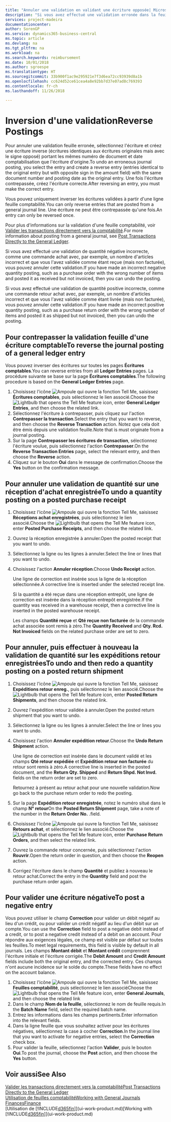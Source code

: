 ```yaml
---
title: "Annuler une validation en validant une écriture opposée| Microsoft Docs"
description: "Si vous avez effectué une validation erronée dans la feuille comptabilité, vous pouvez utiliser la fonction de contrepassation de transaction pour annuler la validation avec une piste d'audit correcte."
services: project-madeira
documentationcenter: 
author: SorenGP
ms.service: dynamics365-business-central
ms.topic: article
ms.devlang: na
ms.tgt_pltfrm: na
ms.workload: na
ms.search.keywords: reimbursement
ms.date: 10/01/2018
ms.author: sgroespe
ms.translationtype: HT
ms.sourcegitcommit: 33b900f1ac9e295921e7f3d6ea72cc93939d8a1b
ms.openlocfilehash: cc624d52ce61cea4a8e92bb7d37e07ad8c769393
ms.contentlocale: fr-ch
ms.lasthandoff: 11/26/2018

---
```

# <a name="reverse-postings"></a><span data-ttu-id="31827-103">Inversion d'une validation</span><span class="sxs-lookup"><span data-stu-id="31827-103">Reverse Postings</span></span>
<span data-ttu-id="31827-104">Pour annuler une validation feuille erronée, sélectionnez l'écriture et créez une écriture inverse (écritures identiques aux écritures originales mais avec le signe opposé) portant les mêmes numéro de document et date comptabilisation que l'écriture d'origine.</span><span class="sxs-lookup"><span data-stu-id="31827-104">To undo an erroneous journal posting, you select the entry and create a reverse entry (entries identical to the original entry but with opposite sign in the amount field) with the same document number and posting date as the original entry.</span></span> <span data-ttu-id="31827-105">Une fois l'écriture contrepassée, créez l'écriture correcte.</span><span class="sxs-lookup"><span data-stu-id="31827-105">After reversing an entry, you must make the correct entry.</span></span>

<span data-ttu-id="31827-106">Vous pouvez uniquement inverser les écritures validées à partir d'une ligne feuille comptabilité.</span><span class="sxs-lookup"><span data-stu-id="31827-106">You can only reverse entries that are posted from a general journal line.</span></span> <span data-ttu-id="31827-107">Une écriture ne peut être contrepassée qu'une fois.</span><span class="sxs-lookup"><span data-stu-id="31827-107">An entry can only be reversed once.</span></span>

<span data-ttu-id="31827-108">Pour plus d'informations sur la validation d'une feuille comptabilité, voir [Valider les transactions directement vers la comptabilité](finance-how-post-transactions-directly.md).</span><span class="sxs-lookup"><span data-stu-id="31827-108">For more information about posting from a general journal, see [Post Transactions Directly to the General Ledger](finance-how-post-transactions-directly.md).</span></span>

<span data-ttu-id="31827-109">Si vous avez effectué une validation de quantité négative incorrecte, comme une commande achat avec, par exemple, un nombre d'articles incorrect et que vous l'avez validée comme étant reçue (mais non facturée), vous pouvez annuler cette validation.</span><span class="sxs-lookup"><span data-stu-id="31827-109">If you have made an incorrect negative quantity posting, such as a purchase order with the wrong number of items and posted it as received but not invoiced, then you can undo the posting.</span></span>

<span data-ttu-id="31827-110">Si vous avez effectué une validation de quantité positive incorrecte, comme une commande retour achat avec, par exemple, un nombre d'articles incorrect et que vous l'avez validée comme étant livrée (mais non facturée), vous pouvez annuler cette validation.</span><span class="sxs-lookup"><span data-stu-id="31827-110">If you have made an incorrect positive quantity posting, such as a purchase return order with the wrong number of items and posted it as shipped but not invoiced, then you can undo the posting.</span></span>   

## <a name="to-reverse-the-journal-posting-of-a-general-ledger-entry"></a><span data-ttu-id="31827-111">Pour contrepasser la validation feuille d'une écriture comptable</span><span class="sxs-lookup"><span data-stu-id="31827-111">To reverse the journal posting of a general ledger entry</span></span>
<span data-ttu-id="31827-112">Vous pouvez inverser des écritures sur toutes les pages **Écritures comptables**.</span><span class="sxs-lookup"><span data-stu-id="31827-112">You can reverse entries from all **Ledger Entries** pages.</span></span> <span data-ttu-id="31827-113">La procédure suivante se base sur la page **Écritures comptables**.</span><span class="sxs-lookup"><span data-stu-id="31827-113">The following procedure is based on the **General Ledger Entries** page.</span></span>
1. <span data-ttu-id="31827-114">Choisissez l'icône ![Ampoule qui ouvre la fonction Tell Me](media/ui-search/search_small.png "Dites-moi ce que vous voulez faire"), saisissez **Écritures comptables**, puis sélectionnez le lien associé.</span><span class="sxs-lookup"><span data-stu-id="31827-114">Choose the ![Lightbulb that opens the Tell Me feature](media/ui-search/search_small.png "Tell me what you want to do") icon, enter **General Ledger Entries**, and then choose the related link.</span></span>
2. <span data-ttu-id="31827-115">Sélectionnez l'écriture à contrepasser, puis cliquez sur l'action **Contrepasser la transaction**.</span><span class="sxs-lookup"><span data-stu-id="31827-115">Select the entry that you want to reverse, and then choose the **Reverse Transaction** action.</span></span> <span data-ttu-id="31827-116">Notez que cela doit être émis depuis une validation feuille.</span><span class="sxs-lookup"><span data-stu-id="31827-116">Note that is must originate from a journal posting.</span></span>
3. <span data-ttu-id="31827-117">Sur la page **Contrepasser les écritures de transaction**, sélectionnez l'écriture voulue, puis sélectionnez l'action **Contrepasser**.</span><span class="sxs-lookup"><span data-stu-id="31827-117">On the **Reverse Transaction Entries** page, select the relevant entry, and then choose the **Reverse** action.</span></span>
4. <span data-ttu-id="31827-118">Cliquez sur le bouton **Oui** dans le message de confirmation.</span><span class="sxs-lookup"><span data-stu-id="31827-118">Choose the **Yes** button on the confirmation message.</span></span>

## <a name="to-undo-a-quantity-posting-on-a-posted-purchase-receipt"></a><span data-ttu-id="31827-119">Pour annuler une validation de quantité sur une réception d'achat enregistrée</span><span class="sxs-lookup"><span data-stu-id="31827-119">To undo a quantity posting on a posted purchase receipt</span></span>  

1.  <span data-ttu-id="31827-120">Choisissez l'icône ![Ampoule qui ouvre la fonction Tell Me](media/ui-search/search_small.png "Dites-moi ce que vous voulez faire"), saisissez **Réceptions achat enregistrées**, puis sélectionnez le lien associé.</span><span class="sxs-lookup"><span data-stu-id="31827-120">Choose the ![Lightbulb that opens the Tell Me feature](media/ui-search/search_small.png "Tell me what you want to do") icon, enter **Posted Purchase Receipts**, and then choose the related link.</span></span>  
2.  <span data-ttu-id="31827-121">Ouvrez la réception enregistrée à annuler.</span><span class="sxs-lookup"><span data-stu-id="31827-121">Open the posted receipt that you want to undo.</span></span>  
3.  <span data-ttu-id="31827-122">Sélectionnez la ligne ou les lignes à annuler.</span><span class="sxs-lookup"><span data-stu-id="31827-122">Select the line or lines that you want to undo.</span></span>  
4.  <span data-ttu-id="31827-123">Choisissez l'action **Annuler réception**.</span><span class="sxs-lookup"><span data-stu-id="31827-123">Choose **Undo Receipt** action.</span></span>

    <span data-ttu-id="31827-124">Une ligne de correction est insérée sous la ligne de la réception sélectionnée.</span><span class="sxs-lookup"><span data-stu-id="31827-124">A corrective line is inserted under the selected receipt line.</span></span>  

    <span data-ttu-id="31827-125">Si la quantité a été reçue dans une réception entrepôt, une ligne de correction est insérée dans la réception entrepôt enregistrée.</span><span class="sxs-lookup"><span data-stu-id="31827-125">If the quantity was received in a warehouse receipt, then a corrective line is inserted in the posted warehouse receipt.</span></span>  

    <span data-ttu-id="31827-126">Les champs **Quantité reçue** et **Qté reçue non facturée** de la commande achat associée sont remis à zéro.</span><span class="sxs-lookup"><span data-stu-id="31827-126">The **Quantity Received** and **Qty. Rcd. Not Invoiced** fields on the related purchase order are set to zero.</span></span>

## <a name="to-undo-and-then-redo-a-quantity-posting-on-a-posted-return-shipment"></a><span data-ttu-id="31827-127">Pour annuler, puis effectuer à nouveau la validation de quantité sur les expéditions retour enregistrées</span><span class="sxs-lookup"><span data-stu-id="31827-127">To undo and then redo a quantity posting on a posted return shipment</span></span>

1.  <span data-ttu-id="31827-128">Choisissez l'icône ![Ampoule qui ouvre la fonction Tell Me](media/ui-search/search_small.png "Dites-moi ce que vous voulez faire"), saisissez **Expéditions retour enreg.**, puis sélectionnez le lien associé.</span><span class="sxs-lookup"><span data-stu-id="31827-128">Choose the ![Lightbulb that opens the Tell Me feature](media/ui-search/search_small.png "Tell me what you want to do") icon, enter **Posted Return Shipments**, and then choose the related link.</span></span>  
2.  <span data-ttu-id="31827-129">Ouvrez l'expédition retour validée à annuler.</span><span class="sxs-lookup"><span data-stu-id="31827-129">Open the posted return shipment that you want to undo.</span></span>
3. <span data-ttu-id="31827-130">Sélectionnez la ligne ou les lignes à annuler.</span><span class="sxs-lookup"><span data-stu-id="31827-130">Select the line or lines you want to undo.</span></span>  

4.  <span data-ttu-id="31827-131">Choisissez l'action **Annuler expédition retour**.</span><span class="sxs-lookup"><span data-stu-id="31827-131">Choose the **Undo Return Shipment** action.</span></span>  

    <span data-ttu-id="31827-132">Une ligne de correction est insérée dans le document validé et les champs **Qté retour expédiée** et **Expédition retour non facturée** du retour sont remis à zéro.</span><span class="sxs-lookup"><span data-stu-id="31827-132">A corrective line is inserted in the posted document, and the **Return Qty. Shipped** and **Return Shpd. Not Invd.** fields on the return order are set to zero.</span></span>  

    <span data-ttu-id="31827-133">Retournez à présent au retour achat pour une nouvelle validation.</span><span class="sxs-lookup"><span data-stu-id="31827-133">Now go back to the purchase return order to redo the posting.</span></span>  

5.  <span data-ttu-id="31827-134">Sur la page **Expédition retour enregistrée**, notez le numéro situé dans le champ **N° retour**</span><span class="sxs-lookup"><span data-stu-id="31827-134">On the **Posted Return Shipment** page, take a note of the number in the **Return Order No.**</span></span> <span data-ttu-id="31827-135">.</span><span class="sxs-lookup"><span data-stu-id="31827-135">field.</span></span>  
6.  <span data-ttu-id="31827-136">Choisissez l'icône ![Ampoule qui ouvre la fonction Tell Me](media/ui-search/search_small.png "Dites-moi ce que vous voulez faire"), saisissez **Retours achat**, et sélectionnez le lien associé.</span><span class="sxs-lookup"><span data-stu-id="31827-136">Choose the ![Lightbulb that opens the Tell Me feature](media/ui-search/search_small.png "Tell me what you want to do") icon, enter **Purchase Return Orders**, and then select the related link.</span></span>  
7.  <span data-ttu-id="31827-137">Ouvrez la commande retour concernée, puis sélectionnez l'action **Rouvrir**.</span><span class="sxs-lookup"><span data-stu-id="31827-137">Open the return order in question, and then choose the **Reopen** action.</span></span>  
8.  <span data-ttu-id="31827-138">Corrigez l'écriture dans le champ **Quantité** et publiez à nouveau le retour achat.</span><span class="sxs-lookup"><span data-stu-id="31827-138">Correct the entry in the **Quantity** field and post the purchase return order again.</span></span>  

## <a name="to-post-a-negative-entry"></a><span data-ttu-id="31827-139">Pour valider une écriture négative</span><span class="sxs-lookup"><span data-stu-id="31827-139">To post a negative entry</span></span>  
<span data-ttu-id="31827-140">Vous pouvez utiliser le champ **Correction** pour valider un débit négatif au lieu d'un crédit, ou pour valider un crédit négatif au lieu d'un débit sur un compte.</span><span class="sxs-lookup"><span data-stu-id="31827-140">You can use the **Correction** field to post a negative debit instead of a credit, or to post a negative credit instead of a debit on an account.</span></span> <span data-ttu-id="31827-141">Pour répondre aux exigences légales, ce champ est visible par défaut sur toutes les feuilles.</span><span class="sxs-lookup"><span data-stu-id="31827-141">To meet legal requirements, this field is visible by default in all journals.</span></span> <span data-ttu-id="31827-142">Les champs **Montant débit** et **Montant crédit** comprennent l'écriture initiale et l'écriture corrigée.</span><span class="sxs-lookup"><span data-stu-id="31827-142">The **Debit Amount** and **Credit Amount** fields include both the original entry, and the corrected entry.</span></span> <span data-ttu-id="31827-143">Ces champs n'ont aucune incidence sur le solde du compte.</span><span class="sxs-lookup"><span data-stu-id="31827-143">These fields have no effect on the account balance.</span></span>  

1.  <span data-ttu-id="31827-144">Choisissez l'icône ![Ampoule qui ouvre la fonction Tell Me](media/ui-search/search_small.png "Dites-moi ce que vous voulez faire"), saisissez **Feuilles comptabilité**, puis sélectionnez le lien associé</span><span class="sxs-lookup"><span data-stu-id="31827-144">Choose the ![Lightbulb that opens the Tell Me feature](media/ui-search/search_small.png "Tell me what you want to do") icon, enter **General Journals**, and then choose the related link</span></span>  
2.  <span data-ttu-id="31827-145">Dans le champ **Nom de la feuille**, sélectionnez le nom de feuille requis.</span><span class="sxs-lookup"><span data-stu-id="31827-145">In the **Batch Name** field, select the required batch name.</span></span>  
3.  <span data-ttu-id="31827-146">Entrez les informations dans les champs pertinents.</span><span class="sxs-lookup"><span data-stu-id="31827-146">Enter information into the relevant fields.</span></span>  
4.  <span data-ttu-id="31827-147">Dans la ligne feuille que vous souhaitez activer pour les écritures négatives, sélectionnez la case à cocher **Correction**.</span><span class="sxs-lookup"><span data-stu-id="31827-147">In the journal line that you want to activate for negative entries, select the **Correction** check box.</span></span>  
5.  <span data-ttu-id="31827-148">Pour valider la feuille, sélectionnez l'action **Valider**, puis le bouton **Oui**.</span><span class="sxs-lookup"><span data-stu-id="31827-148">To post the journal, choose the **Post** action, and then choose the **Yes** button.</span></span>

## <a name="see-also"></a><span data-ttu-id="31827-149">Voir aussi</span><span class="sxs-lookup"><span data-stu-id="31827-149">See Also</span></span>
[<span data-ttu-id="31827-150">Valider les transactions directement vers la comptabilité</span><span class="sxs-lookup"><span data-stu-id="31827-150">Post Transactions Directly to the General Ledger</span></span>](finance-how-post-transactions-directly.md)  
[<span data-ttu-id="31827-151">Utilisation de feuilles comptabilité</span><span class="sxs-lookup"><span data-stu-id="31827-151">Working with General Journals</span></span>](ui-work-general-journals.md)  
[<span data-ttu-id="31827-152">Finances</span><span class="sxs-lookup"><span data-stu-id="31827-152">Finance</span></span>](finance.md)  
<span data-ttu-id="31827-153">[Utilisation de [!INCLUDE[d365fin](includes/d365fin_md.md)]](ui-work-product.md)</span><span class="sxs-lookup"><span data-stu-id="31827-153">[Working with [!INCLUDE[d365fin](includes/d365fin_md.md)]](ui-work-product.md)</span></span>  

